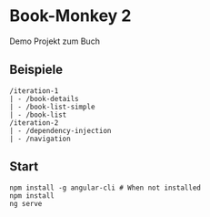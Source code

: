# Book-Monkey 2

Demo Projekt zum Buch

## Beispiele

```
/iteration-1
| - /book-details
| - /book-list-simple
| - /book-list
/iteration-2
| - /dependency-injection
| - /navigation
```

## Start

```
npm install -g angular-cli # When not installed
npm install
ng serve
```
